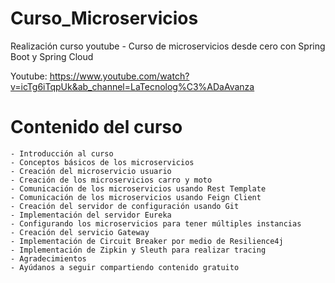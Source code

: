 # Curso_Microservicios
Realización curso youtube - Curso de microservicios desde cero con Spring Boot y Spring Cloud

Youtube: https://www.youtube.com/watch?v=icTg6iTqpUk&ab_channel=LaTecnolog%C3%ADaAvanza

# Contenido del curso 
    - Introducción al curso 
    - Conceptos básicos de los microservicios 
    - Creación del microservicio usuario 
    - Creación de los microservicios carro y moto
    - Comunicación de los microservicios usando Rest Template
    - Comunicación de los microservicios usando Feign Client
    - Creación del servidor de configuración usando Git
    - Implementación del servidor Eureka
    - Configurando los microservicios para tener múltiples instancias
    - Creación del servicio Gateway
    - Implementación de Circuit Breaker por medio de Resilience4j
    - Implementación de Zipkin y Sleuth para realizar tracing
    - Agradecimientos
    - Ayúdanos a seguir compartiendo contenido gratuito
